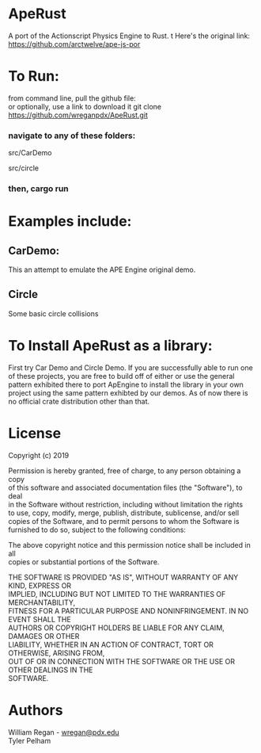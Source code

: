 # ApeRust
A port of the Actionscript Physics Engine to Rust.  t
Here's the original link: https://github.com/arctwelve/ape-js-por


# To Run:
from command line, pull the github file:  
or optionally, use a link to download it
git clone https://github.com/wreganpdx/ApeRust.git  
  
### navigate to any of these folders:
src/CarDemo	 

src/circle	
  
### then, cargo run

# Examples include:
## CarDemo:
This an attempt to emulate the APE Engine original demo. 

## Circle
Some basic circle collisions


# To Install ApeRust as a library:

First try Car Demo and Circle Demo. If you are successfully able to run one of these projects, you
are free to build off of either or use the general pattern
exhibited there to port ApEngine to install the library in your 
own project using the same pattern exhibted by our demos. 
As of now there is no official crate distribution other than that.

# License
Copyright (c) 2019 

Permission is hereby granted, free of charge, to any person obtaining a copy  
of this software and associated documentation files (the "Software"), to deal  
in the Software without restriction, including without limitation the rights  
to use, copy, modify, merge, publish, distribute, sublicense, and/or sell  
copies of the Software, and to permit persons to whom the Software is  
furnished to do so, subject to the following conditions:  
  
The above copyright notice and this permission notice shall be included in all  
copies or substantial portions of the Software.  
  
THE SOFTWARE IS PROVIDED "AS IS", WITHOUT WARRANTY OF ANY KIND, EXPRESS OR  
IMPLIED, INCLUDING BUT NOT LIMITED TO THE WARRANTIES OF MERCHANTABILITY,  
FITNESS FOR A PARTICULAR PURPOSE AND NONINFRINGEMENT. IN NO EVENT SHALL THE  
AUTHORS OR COPYRIGHT HOLDERS BE LIABLE FOR ANY CLAIM, DAMAGES OR OTHER  
LIABILITY, WHETHER IN AN ACTION OF CONTRACT, TORT OR OTHERWISE, ARISING FROM,  
OUT OF OR IN CONNECTION WITH THE SOFTWARE OR THE USE OR OTHER DEALINGS IN THE  
SOFTWARE.  

# Authors
William Regan - wregan@pdx.edu  
Tyler Pelham  
